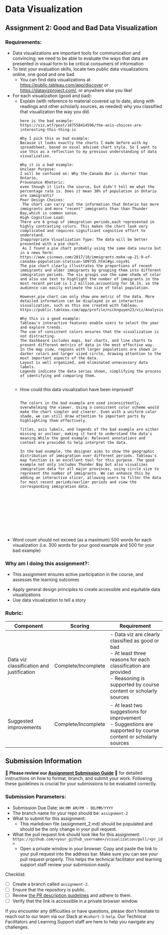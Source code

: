 # Data Visualization

## Assignment 2: Good and Bad Data Visualization

### Requirements:

- Data visualizations are important tools for communication and convincing; we need to be able to evaluate the ways that data are presented in visual form to be critical consumers of information 
- To test your evaluation skills, locate two public data visualizations online, one good and one bad  
    - You can find data visualizations at https://public.tableau.com/app/discover or https://datavizproject.com/, or anywhere else you like! 
- For each visualization (good and bad):  
    - Explain (with reference to material covered up to date, along with readings and other scholarly sources, as needed) why you classified that visualization the way you did.
      ```
      here is the bad example: 
      https://viz.wtf/post/187558414596/the-axis-choices-are-interesting-this-thing-is

      Why I pick this as bad example:
      Because it looks exactly the charts I made before with my spreadsheet, based on excel advised chart style. So I want to use this as a reflection to my previous understanding of data visualization.

      Why it is a bad example:
      Unclear Purpose:
      I will be confused on: Why the Canada Bar is shorter than Ontario. 
      Provenance Rhetoric: 
      even though it lists the source, but didn't tell me what the percentage rate is. Does it mean 30% of population in Ontario are immigrants?
      Poor Design Choices:
       The chart can carry out the information that Ontario has more immigrants and more "recent" immigrants than than Thunder Bay,which is common sense. 
      High Cognitive Load:
      There are 6 group of immigration periods,each represented in highly contrasting colors. This makes the chart look very complicated and requires significant cognitive effort to understand.
      Inappropriate Visualization Type: The data will be better presented with a pie chart.
       As I found a pie chart probably using the same data source but in a news here:
      https://www.cicnews.com/2017/10/immigrants-make-up-21-9-of-canadas-population-statscan-109735.html#gs.coys9i 
      The pie chart clearly illustrates the proportions of recent immigrants and older immigrants by grouping them into different immigration periods. The six groups use the same shade of color and also use text to highlight the number of immigrants in the most recent period is 1.2 million,accounting for 16.1%. so the audience can easily estimate the size of total population.
      
      However,pie chart can only show one metric of the data. More detailed information can be displayed in an interactive visualization, such as this one created with Tableau.
      https://public.tableau.com/app/profile/nicknguyen23/viz/AnalysisofImmigrantstoCanada/Dashboard1

      Why this is a good example:
      Tableau's interactive features enable users to select the year and explore trends. 
      The use of consistent colors ensures that the visualization is not distracting. 
      The dashboard includes maps, bar charts, and line charts to present different metrics of data in the most effective way. 
      In the map view, regions with larger populations are shown in darker colors and larger sized circle, drawing attention to the most important aspects of the data.
      Layout is well organized, and eliminated unnecessary data labels.
      Legends indicate the data series shown, simplifying the process of identifying and comparing them.


      ```
    - How could this data visualization have been improved?  
      ```
    
      The colors in the bad example are used inconsistently, overwhelming the viewer. Using a consistent color scheme would make the chart simpler and clearer. Even with a uniform color shade, we can still draw attention to important parts by highlighting them effectively.

      Titles, axis labels, and legends of the bad example are either missing or unclear, making it hard to understand the data's meaning.While the good example: Relevant annotations and context are provided to help interpret the data.

      In the bad example, the designer aims to show the geographic distribution of immigration over different periods. Tableau's map function is an excellent tool for this purpose. The good example not only includes Thunder Bay but also visualizes immigration data for all major provinces, using circle size to represent the number of immigrants. We can enhance this by adding an interactive slicer, allowing users to filter the data for most recent periods/earlier periods and view the corresponding immigration data.










      
      ```
- Word count should not exceed (as a maximum) 500 words for each visualization (i.e. 
300 words for your good example and 500 for your bad example)

### Why am I doing this assignment?:

- This assignment ensures active participation in the course, and assesses the learning outcomes
* Apply general design principles to create accessible and equitable data visualizations
* Use data visualization to tell a story

### Rubric:

| Component               | Scoring   | Requirement                                                 |
|-------------------------|-----------|-------------------------------------------------------------|
| Data viz classification and justification | Complete/Incomplete | - Data viz are clearly classified as good or bad<br />- At least three reasons for each classification are provided<br />- Reasoning is supported by course content or scholarly sources |
| Suggested improvements  | Complete/Incomplete | - At least two suggestions for improvement<br />- Suggestions are supported by course content or scholarly sources |

## Submission Information

🚨 **Please review our [Assignment Submission Guide](https://github.com/UofT-DSI/onboarding/blob/main/onboarding_documents/submissions.md)** 🚨 for detailed instructions on how to format, branch, and submit your work. Following these guidelines is crucial for your submissions to be evaluated correctly.

### Submission Parameters:
* Submission Due Date: `HH:MM AM/PM - DD/MM/YYYY`
* The branch name for your repo should be: `assignment-2`
* What to submit for this assignment:
    * This markdown file (assignment_2.md) should be populated and should be the only change in your pull request.
* What the pull request link should look like for this assignment: `https://github.com/<your_github_username>/visualization/pull/<pr_id>`
    * Open a private window in your browser. Copy and paste the link to your pull request into the address bar. Make sure you can see your pull request properly. This helps the technical facilitator and learning support staff review your submission easily.

Checklist:
- [ ] Create a branch called `assignment-2`.
- [ ] Ensure that the repository is public.
- [ ] Review [the PR description guidelines](https://github.com/UofT-DSI/onboarding/blob/main/onboarding_documents/submissions.md#guidelines-for-pull-request-descriptions) and adhere to them.
- [ ] Verify that the link is accessible in a private browser window.

If you encounter any difficulties or have questions, please don't hesitate to reach out to our team via our Slack at `#cohort-3-help`. Our Technical Facilitators and Learning Support staff are here to help you navigate any challenges.
